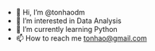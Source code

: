 - 👋 Hi, I’m @tonhaodm
- 👀 I’m interested in Data Analysis
- 🌱 I’m currently learning Python
- 📫 How to reach me tonhao@gmail.com

<!---
tonhaodm/tonhaodm is a ✨ special ✨ repository because its `README.md` (this file) appears on your GitHub profile.
You can click the Preview link to take a look at your changes.
--->
